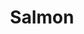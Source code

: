 ---
templateKey: blog-post
featuredpost: false
featuredimage: /assets/Salmon.png
title: Salmon
description: Fish~Pole
testfield: 278
---